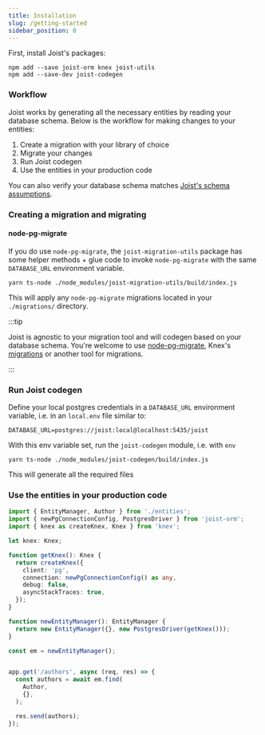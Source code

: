 ```yaml
---
title: Installation
slug: /getting-started
sidebar_position: 0
---
```


First, install Joist's packages:

```
npm add --save joist-orm knex joist-utils
npm add --save-dev joist-codegen
```

### Workflow

Joist works by generating all the necessary entities by reading your database schema. Below is the workflow for making changes to your entities:

1. Create a migration with your library of choice
2. Migrate your changes
3. Run Joist codegen
4. Use the entities in your production code

You can also verify your database schema matches [Joist's schema assumptions](./schema-assumptions.md).

### Creating a migration and migrating

#### node-pg-migrate

If you do use `node-pg-migrate`, the `joist-migration-utils` package has some helper methods + glue code to invoke `node-pg-migrate` with the same `DATABASE_URL` environment variable.

```shell
yarn ts-node ./node_modules/joist-migration-utils/build/index.js
```

This will apply any `node-pg-migrate` migrations located in your `./migrations/` directory.

:::tip

Joist is agnostic to your migration tool and will codegen based on your database schema. You're welcome to use [node-pg-migrate](https://github.com/salsita/node-pg-migrate), Knex's [migrations](http://knexjs.org/guide/migrations.html#migration-cli) or another tool for migrations.

:::

### Run Joist codegen

Define your local postgres credentials in a `DATABASE_URL` environment variable, i.e. in an `local.env` file similar to:

```shell
DATABASE_URL=postgres://joist:local@localhost:5435/joist
```

With this env variable set, run the `joist-codegen` module, i.e. with `env`

```shell
yarn ts-node ./node_modules/joist-codegen/build/index.js
```

This will generate all the required files

### Use the entities in your production code

```ts
import { EntityManager, Author } from './entities';
import { newPgConnectionConfig, PostgresDriver } from 'joist-orm';
import { knex as createKnex, Knex } from 'knex';

let knex: Knex;

function getKnex(): Knex {
  return createKnex({
    client: 'pg',
    connection: newPgConnectionConfig() as any,
    debug: false,
    asyncStackTraces: true,
  });
}

function newEntityManager(): EntityManager {
  return new EntityManager({}, new PostgresDriver(getKnex()));
}

const em = newEntityManager();


app.get('/authors', async (req, res) => {
  const authors = await em.find(
    Author,
    {},
  );

  res.send(authors);
});
```

